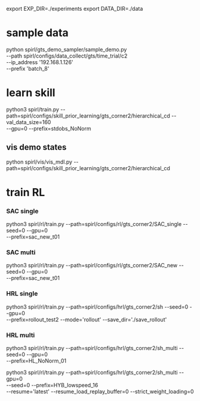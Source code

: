 


export EXP_DIR=./experiments
export DATA_DIR=./data


# sample data
python spirl/gts_demo_sampler/sample_demo.py \
    --path spirl/configs/data_collect/gts/time_trial/c2 \
    --ip_address '192.168.1.126' \
    --prefix 'batch_8'



# learn skill

python3 spirl/train.py --path=spirl/configs/skill_prior_learning/gts_corner2/hierarchical_cd --val_data_size=160 \
--gpu=0 --prefix=stdobs_NoNorm


## vis demo states
python spirl/vis/vis_mdl.py --path=spirl/configs/skill_prior_learning/gts_corner2/hierarchical_cd 

# train RL

### SAC single
python3 spirl/rl/train.py --path=spirl/configs/rl/gts_corner2/SAC_single --seed=0 --gpu=0 \
--prefix=sac_new_t01

### SAC multi
python3 spirl/rl/train.py --path=spirl/configs/rl/gts_corner2/SAC_new --seed=0 --gpu=0 \
--prefix=sac_new_t01

### HRL single
python3 spirl/rl/train.py --path=spirl/configs/hrl/gts_corner2/sh --seed=0 --gpu=0 \
--prefix=rollout_test2 --mode='rollout' --save_dir='./save_rollout'

### HRL multi
python3 spirl/rl/train.py --path=spirl/configs/hrl/gts_corner2/sh_multi --seed=0 --gpu=0 \
--prefix=HL_NoNorm_01

python3 spirl/rl/train.py --path=spirl/configs/hrl/gts_corner2/sh_multi  --gpu=0 \
--seed=0 --prefix=HYB_lowspeed_16 \
--resume='latest' --resume_load_replay_buffer=0 --strict_weight_loading=0




